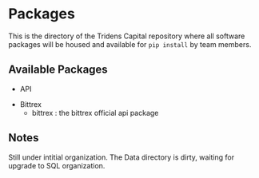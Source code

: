 # Packages

This is the directory of the Tridens Capital repository where all software packages will be housed and available for `pip install` by team members.

## Available Packages

 - API
  * Bittrex
    + bittrex : the bittrex official api package

## Notes
Still under intitial organization. The Data directory is dirty, waiting for upgrade to SQL organization. 
